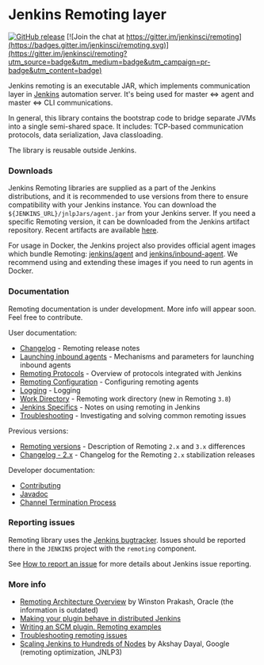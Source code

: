 Jenkins Remoting layer
====

[![GitHub release](https://img.shields.io/github/release/jenkinsci/remoting.svg?label=changelog)](https://github.com/jenkinsci/remoting/releases/latest)
[![Join the chat at https://gitter.im/jenkinsci/remoting](https://badges.gitter.im/jenkinsci/remoting.svg)](https://gitter.im/jenkinsci/remoting?utm_source=badge&utm_medium=badge&utm_campaign=pr-badge&utm_content=badge)

Jenkins remoting is an executable JAR, 
which implements communication layer in [Jenkins](https://jenkins.io) automation server. 
It's being used for master <=> agent and master <=> CLI communications.

In general, this library contains the bootstrap code to bridge separate JVMs into a single semi-shared space.
It includes: TCP-based communication protocols, data serialization, Java classloading.

The library is reusable outside Jenkins.

### Downloads

Jenkins Remoting libraries are supplied as a part of the Jenkins distributions,
and it is recommended to use versions from there to ensure compatibility with your Jenkins instance.
You can download the `${JENKINS_URL}/jnlpJars/agent.jar` from your Jenkins server.
If you need a specific Remoting version, it can be downloaded from the Jenkins artifact repository.
Recent artifacts are available [here](https://repo.jenkins-ci.org/webapp/#/artifacts/browse/tree/General/releases/org/jenkins-ci/main/remoting).

For usage in Docker, the Jenkins project also provides official agent images which bundle Remoting:
[jenkins/agent](https://hub.docker.com/r/jenkins/agent) and [jenkins/inbound-agent](https://hub.docker.com/r/jenkins/inbound-agent).
We recommend using and extending these images if you need to run agents in Docker.

### Documentation

Remoting documentation is under development.
More info will appear soon.
Feel free to contribute.

User documentation:

* [Changelog](CHANGELOG.md) - Remoting release notes
* [Launching inbound agents](docs/inbound-agent.md) - Mechanisms and parameters for launching inbound agents
* [Remoting Protocols](docs/protocols.md) - Overview of protocols integrated with Jenkins
* [Remoting Configuration](docs/configuration.md) - Configuring remoting agents
* [Logging](docs/logging.md) - Logging
* [Work Directory](docs/workDir.md) - Remoting work directory (new in Remoting `3.8`)
* [Jenkins Specifics](docs/jenkins-specifics.md) - Notes on using remoting in Jenkins
* [Troubleshooting](docs/troubleshooting.md) - Investigating and solving common remoting issues

Previous versions:

* [Remoting versions](docs/versions.md) - Description of Remoting `2.x` and `3.x` differences
* [Changelog - 2.x](CHANGELOG-2.x.md) - Changelog for the Remoting `2.x` stabilization releases

Developer documentation:

* [Contributing](CONTRIBUTING.md)
* [Javadoc](http://javadoc.jenkins.io/component/remoting/)
* [Channel Termination Process](docs/close.md)

### Reporting issues

Remoting library uses the [Jenkins bugtracker](https://issues.jenkins-ci.org).
Issues should be reported there in the <code>JENKINS</code> project with the <code>remoting</code> component.

See [How to report an issue](https://wiki.jenkins-ci.org/display/JENKINS/How+to+report+an+issue) for more details about Jenkins issue reporting.

### More info

* [Remoting Architecture Overview](https://github.com/hudson/www/blob/master/docs/HudsonArch-Remoting.pdf) 
by Winston Prakash, Oracle (the information is outdated)
* [Making your plugin behave in distributed Jenkins](https://wiki.jenkins-ci.org/display/JENKINS/Making+your+plugin+behave+in+distributed+Jenkins)
* [Writing an SCM plugin. Remoting examples](https://wiki.jenkins-ci.org/display/JENKINS/Remoting)
* [Troubleshooting remoting issues](https://wiki.jenkins-ci.org/display/JENKINS/Remoting+issue)
* [Scaling Jenkins to Hundreds of Nodes](https://www.youtube.com/watch?v=9-DUVroz7yk) 
by Akshay Dayal, Google (remoting optimization, JNLP3)
